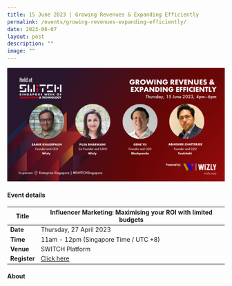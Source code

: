 ```yaml
---
title: 15 June 2023 | Growing Revenues & Expanding Efficiently
permalink: /events/growing-revenues-expanding-efficiently/
date: 2023-06-07
layout: post
description: ""
image: ""
---
```

![](/images/2023/linkedin_banner_growing_efficiently.png)

#### Event details


| **Title** | Influencer Marketing: Maximising your ROI with limited budgets|
| -------- | -------- |
|**Date** | Thursday, 27 April 2023 
| **Time**    | 11am - 12pm (Singapore Time / UTC +8) |
|**Venue** | SWITCH Platform
| **Register** |   [Click here](https://community.switchsg.org/register) |

#### About
